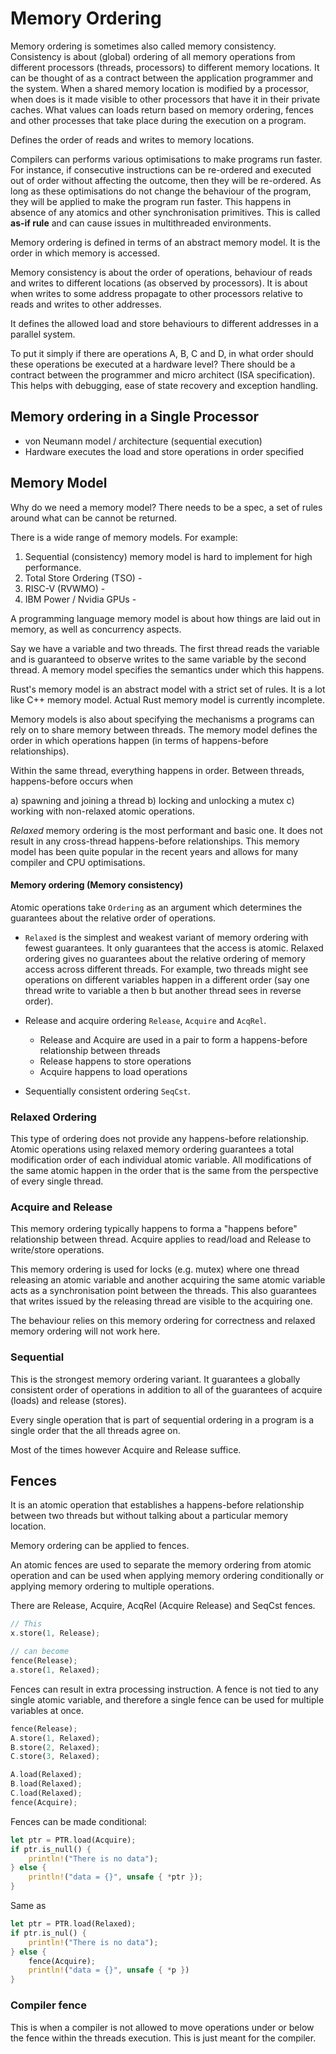 # Memory Ordering

Memory ordering is sometimes also called memory consistency. Consistency is about 
(global) ordering of all memory operations from different processors (threads, processors) 
to different memory locations. It can be thought of as a contract between the 
application programmer and the system. When a shared memory location is modified 
by a processor, when does is it made visible to other processors that have it in their 
private caches. What values can loads return based on memory ordering, fences and 
other processes that take place during the execution on a program. 

Defines the order of reads and writes to memory locations.

Compilers can performs various optimisations to make programs run faster. 
For instance, if consecutive instructions can be re-ordered and executed out of 
order without affecting the outcome, then they will be re-ordered. As long as these 
optimisations do not change the behaviour of the program, they will be applied to 
make the program run faster. This happens in absence of any atomics and other 
synchronisation primitives. This is called **as-if rule** and can cause issues in 
multithreaded environments. 

Memory ordering is defined in terms of an abstract memory model. It is the order 
in which memory is accessed. 

Memory consistency is about the order of operations, behaviour of reads and writes 
to different locations (as observed by processors). It is about when writes to 
some address propagate to other processors relative to reads and writes to other 
addresses.

It defines the allowed load and store behaviours to different addresses in a 
parallel system.

To put it simply if there are operations A, B, C and D, in what order should these 
operations be executed at a hardware level? There should be a contract between 
the programmer and micro architect (ISA specification). This helps with debugging,
ease of state recovery and exception handling. 

## Memory ordering in a Single Processor

- von Neumann model / architecture (sequential execution)
- Hardware executes the load and store operations in order specified

## Memory Model

Why do we need a memory model? There needs to be a spec, a set of rules around 
what can be cannot be returned.

There is a wide range of memory models. For example:

1) Sequential (consistency) memory model is hard to implement for high performance.
2) Total Store Ordering (TSO) - 
3) RISC-V (RVWMO) - 
3) IBM Power / Nvidia GPUs - 

A programming language memory model is about how things are laid out in memory, 
as well as concurrency aspects.

Say we have a variable and two threads. The first thread reads the variable and
is guaranteed to observe writes to the same variable by the second thread. A memory 
model specifies the semantics under which this happens.

Rust's memory model is an abstract model with a strict set of rules. It is a lot 
like C++ memory model. Actual Rust memory model is currently incomplete. 

Memory models is also about specifying the mechanisms a programs can rely on to 
share memory between threads. The memory model defines the order in which operations 
happen (in terms of happens-before relationships). 

Within the same thread, everything happens in order. Between threads, happens-before 
occurs when 

a) spawning and joining a thread
b) locking and unlocking a mutex
c) working with non-relaxed atomic operations.

*Relaxed* memory ordering is the most performant and basic one. It does not result 
in any cross-thread happens-before relationships. This memory model has been quite 
popular in the recent years and allows for many compiler and CPU optimisations.

#### Memory ordering (Memory consistency)

Atomic operations take `Ordering` as an argument which determines the guarantees 
about the relative order of operations. 

- `Relaxed` is the simplest and weakest variant of memory ordering with fewest 
guarantees. It only guarantees that the access is atomic. Relaxed ordering gives 
no guarantees about the relative ordering of memory access across different threads. 
For example, two threads might see operations on different variables happen in a 
different order (say one thread write to variable a then b but another thread sees 
in reverse order).

- Release and acquire ordering `Release`, `Acquire` and `AcqRel`.
    - Release and Acquire are used in a pair to form a happens-before relationship 
    between threads
    - Release happens to store operations
    - Acquire happens to load operations
- Sequentially consistent ordering `SeqCst`.

### Relaxed Ordering

This type of ordering does not provide any happens-before relationship. Atomic 
operations using relaxed memory ordering guarantees a total modification order 
of each individual atomic variable. All modifications of the same atomic happen 
in the order that is the same from the perspective of every single thread.

### Acquire and Release

This memory ordering typically happens to forma a "happens before" relationship 
between thread. Acquire applies to read/load and Release to write/store operations. 

This memory ordering is used for locks (e.g. mutex) where one thread releasing an 
atomic variable and another acquiring the same atomic variable acts as a synchronisation 
point between the threads. This also guarantees that writes issued by the releasing 
thread are visible to the acquiring one.

The behaviour relies on this memory ordering for correctness and relaxed memory ordering 
will not work here.

### Sequential

This is the strongest memory ordering variant. It guarantees a globally consistent 
order of operations in addition to all of the guarantees of acquire (loads) and 
release (stores). 

Every single operation that is part of sequential ordering in a program is a single 
order that the all threads agree on.

Most of the times however Acquire and Release suffice.

## Fences

It is an atomic operation that establishes a happens-before relationship between 
two threads but without talking about a particular memory location.



Memory ordering can be applied to fences.

An atomic fences are used to separate the memory ordering from atomic operation and 
can be used when applying memory ordering conditionally or applying memory ordering to 
multiple operations.

There are Release, Acquire, AcqRel (Acquire Release) and SeqCst fences. 

```rs
// This
x.store(1, Release);

// can become
fence(Release);
a.store(1, Relaxed);
```

Fences can result in extra processing instruction. A fence is not tied to any 
single atomic variable, and therefore a single fence can be used for multiple 
variables at once.

```rs
fence(Release);
A.store(1, Relaxed);
B.store(2, Relaxed);
C.store(3, Relaxed);

A.load(Relaxed);
B.load(Relaxed);
C.load(Relaxed);
fence(Acquire);
```

Fences can be made conditional:

```rs
let ptr = PTR.load(Acquire);
if ptr.is_null() {
    println!("There is no data");
} else {
    println!("data = {}", unsafe { *ptr });
}
```

Same as

```rs
let ptr = PTR.load(Relaxed);
if ptr.is_nul() {
    println!("There is no data");
} else {
    fence(Acquire);
    println!("data = {}", unsafe { *p })
}
```
### Compiler fence

This is when a compiler is not allowed to move operations under or below the fence 
within the threads execution. This is just meant for the compiler.


